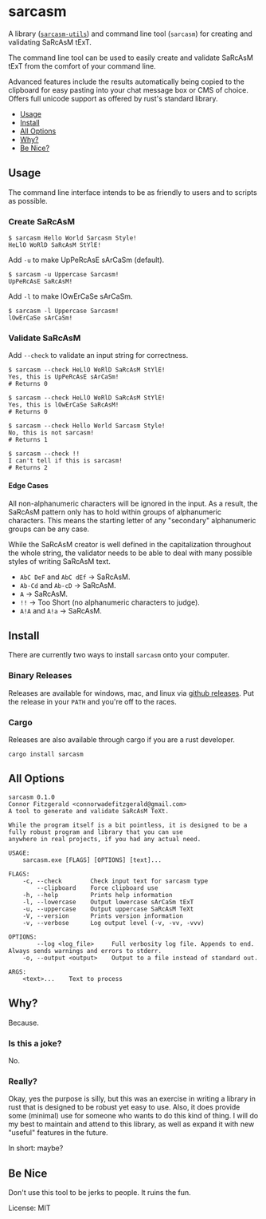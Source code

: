 # sarcasm

A library ([`sarcasm-utils`](sarcasm-utils/README.md)) and command line tool (`sarcasm`) for creating and validating SaRcAsM tExT.

The command line tool can be used to easily create and validate SaRcAsM tExT from the comfort of your command line.

Advanced features include the results automatically being copied to the clipboard for easy pasting into
your chat message box or CMS of choice. Offers full unicode support as offered by rust's standard library.

- [Usage](#usage)
- [Install](#install)
- [All Options](#all-options)
- [Why?](#why)
- [Be Nice?](#be-nice)

## Usage

The command line interface intends to be as friendly to users and to scripts as possible.

### Create SaRcAsM

```
$ sarcasm Hello World Sarcasm Style!
HeLlO WoRlD SaRcAsM StYlE!
```

Add `-u` to make UpPeRcAsE sArCaSm (default).

```
$ sarcasm -u Uppercase Sarcasm!
UpPeRcAsE SaRcAsM!
```

Add `-l` to make lOwErCaSe sArCaSm.

```
$ sarcasm -l Uppercase Sarcasm!
lOwErCaSe sArCaSm!
```

### Validate SaRcAsM

Add `--check` to validate an input string for correctness.

```
$ sarcasm --check HeLlO WoRlD SaRcAsM StYlE!
Yes, this is UpPeRcAsE sArCaSm!
# Returns 0
```

```
$ sarcasm --check HeLlO WoRlD SaRcAsM StYlE!
Yes, this is lOwErCaSe SaRcAsM!
# Returns 0
```

```
$ sarcasm --check Hello World Sarcasm Style!
No, this is not sarcasm!
# Returns 1
```

```
$ sarcasm --check !!
I can't tell if this is sarcasm!
# Returns 2
```

#### Edge Cases

All non-alphanumeric characters will be ignored in the input. As a result,
the SaRcAsM pattern only has to hold within groups of alphanumeric characters.
This means the starting letter of any "secondary" alphanumeric groups can be any case.

While the SaRcAsM creator is well defined in the capitalization throughout the whole string,
the validator needs to be able to deal with many possible styles of writing SaRcAsM text.

 - `AbC DeF` and `AbC dEf` -> SaRcAsM.
 - `Ab-Cd` and `Ab-cD` -> SaRcAsM.
 - `A` -> SaRcAsM.
 - `!!` -> Too Short (no alphanumeric characters to judge).
 - `A!A` and `A!a` -> SaRcAsM.

## Install

There are currently two ways to install `sarcasm` onto your computer.

### Binary Releases

Releases are available for windows, mac, and linux via [github releases](https://github.com/cwfitzgerald/sarcasm-rs/releases).
Put the release in your `PATH` and you're off to the races.

### Cargo

Releases are also available through cargo if you are a rust developer. 

```
cargo install sarcasm
```

## All Options

```
sarcasm 0.1.0
Connor Fitzgerald <connorwadefitzgerald@gmail.com>
A tool to generate and validate SaRcAsM TeXt.

While the program itself is a bit pointless, it is designed to be a fully robust program and library that you can use
anywhere in real projects, if you had any actual need.

USAGE:
    sarcasm.exe [FLAGS] [OPTIONS] [text]...

FLAGS:
    -c, --check        Check input text for sarcasm type
        --clipboard    Force clipboard use
    -h, --help         Prints help information
    -l, --lowercase    Output lowercase sArCaSm tExT
    -u, --uppercase    Output uppercase SaRcAsM TeXt
    -V, --version      Prints version information
    -v, --verbose      Log output level (-v, -vv, -vvv)

OPTIONS:
        --log <log_file>     Full verbosity log file. Appends to end. Always sends warnings and errors to stderr.
    -o, --output <output>    Output to a file instead of standard out.

ARGS:
    <text>...    Text to process
```

## Why?

Because.

### Is this a joke?

No.

### Really?

Okay, yes the purpose is silly, but this was an exercise in writing a library in rust
that is designed to be robust yet easy to use. Also, it does provide some (minimal) use for
someone who wants to do this kind of thing. I will do my best to maintain and attend to this
library, as well as expand it with new "useful" features in the future.

In short: maybe?

## Be Nice

Don't use this tool to be jerks to people. It ruins the fun.

License: MIT

